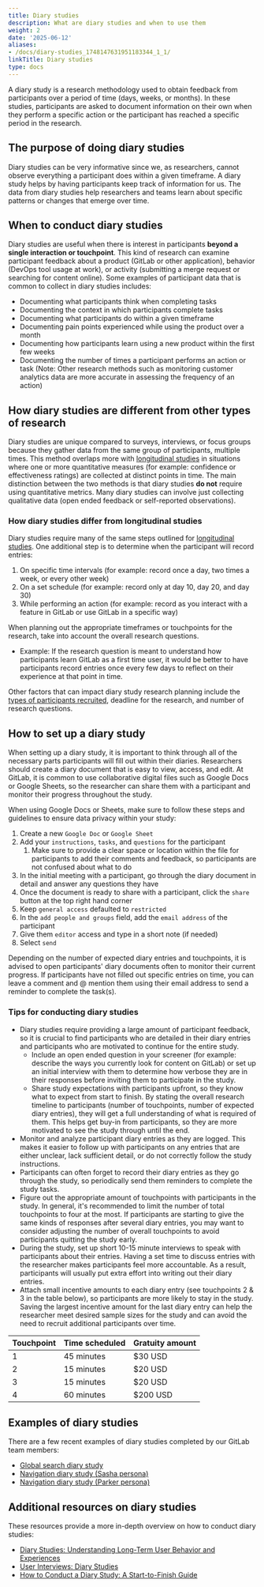 ```yaml
---
title: Diary studies
description: What are diary studies and when to use them
weight: 2
date: '2025-06-12'
aliases:
- /docs/diary-studies_1748147631951183344_1_1/
linkTitle: Diary studies
type: docs
---
```


A diary study is a research methodology used to obtain feedback from participants over a period of time (days, weeks, or months). In these studies, participants are asked to document information on their own when they perform a specific action or the participant has reached a specific period in the research.

## The purpose of doing diary studies

Diary studies can be very informative since we, as researchers, cannot observe everything a participant does within a given timeframe. A diary study helps by having participants keep track of information for us. The data from diary studies help researchers and teams learn about specific patterns or changes that emerge over time.

## When to conduct diary studies

Diary studies are useful when there is interest in participants **beyond a single interaction or touchpoint**. This kind of research can examine participant feedback about a product (GitLab or other application), behavior (DevOps tool usage at work), or activity (submitting a merge request or searching for content online). Some examples of participant data that is common to collect in diary studies includes:

- Documenting what participants think when completing tasks
- Documenting the context in which participants complete tasks
- Documenting what participants do within a given timeframe
- Documenting pain points experienced while using the product over a month
- Documenting how participants learn using a new product within the first few weeks
- Documenting the number of times a participant performs an action or task (Note: Other research methods such as monitoring customer analytics data  are more accurate in assessing the frequency of an action)

## How diary studies are different from other types of research

Diary studies are unique compared to surveys, interviews, or focus groups because they gather data from the same group of participants, multiple times. This method overlaps more with [longitudinal studies](/handbook/product/ux/ux-research/longitudinal-studies/) in situations where one or more quantitative measures (for example: confidence or effectiveness ratings) are collected at distinct points in time. The main distinction between the two methods is that diary studies **do not** require using quantitative metrics. Many diary studies can involve just collecting qualitative data (open ended feedback or self-reported observations).

### How diary studies differ from longitudinal studies

Diary studies require many of the same steps outlined for [longitudinal studies](/handbook/product/ux/ux-research/longitudinal-studies/). One additional step is to determine when the participant will record entries:

1. On specific time intervals (for example: record once a day, two times a week, or every other week)
1. On a set schedule (for example: record only at day 10, day 20, and day 30)
1. While performing an action (for example: record as you interact with a feature in GitLab or use GitLab in a specific way)

When planning out the appropriate timeframes or touchpoints for the research, take into account the overall research questions.

- Example: If the research question is meant to understand how participants learn GitLab as a first time user, it would be better to have participants record entries once every few days to reflect on their experience at that point in time.

Other factors that can impact diary study research planning include the [types of participants recruited](/handbook/product/ux/ux-research/recruiting-participants/), deadline for the research, and number of research questions.

## How to set up a diary study

When setting up a diary study, it is important to think through all of the necessary parts participants will fill out within their diaries. Researchers should create a diary document that is easy to view, access, and edit. At GitLab, it is common to use collaborative digital files such as Google Docs or Google Sheets, so the researcher can share them with a participant and monitor their progress throughout the study.

When using Google Docs or Sheets, make sure to follow these steps and guidelines to ensure data privacy within your study:

1. Create a new `Google Doc` or `Google Sheet`
1. Add your `instructions`, `tasks`, and `questions` for the participant
    1. Make sure to provide a clear space or location within the file for participants to add their comments and feedback, so participants are not confused about what to do
1. In the initial meeting with a participant, go through the diary document in detail and answer any questions they have
1. Once the document is ready to share with a participant, click the `share` button at the top right hand corner
1. Keep `general access` defaulted to `restricted`
1. In the `add people and groups` field, add the `email address` of the participant
1. Give them `editor` access and type in a short note (if needed)
1. Select `send`

Depending on the number of expected diary entries and touchpoints, it is advised to open participants' diary documents often to monitor their current progress. If participants have not filled out specific entries on time, you can leave a comment and @ mention them using their email address to send a reminder to complete the task(s).

### Tips for conducting diary studies

- Diary studies require providing a large amount of participant feedback, so it is crucial to find participants who are detailed in their diary entries and participants who are motivated to continue for the entire study.
  - Include an open ended question in your screener (for example: describe the ways you currently look for content on GitLab) or set up an initial interview with them to determine how verbose they are in their responses before inviting them to participate in the study.
  - Share study expectations with participants upfront, so they know what to expect from start to finish. By stating the overall research timeline to participants (number of touchpoints, number of expected diary entries), they will get a full understanding of what is required of them. This helps get buy-in from participants, so they are more motivated to see the study through until the end.
- Monitor and analyze participant diary entries as they are logged. This makes it easier to follow up with participants on any entries that are either unclear, lack sufficient detail, or do not correctly follow the study instructions.
- Participants can often forget to record their diary entries as they go through the study, so periodically send them reminders to complete the study tasks.
- Figure out the appropriate amount of touchpoints with participants in the study. In general, it's recommended to limit the number of total touchpoints to four at the most. If participants are starting to give the same kinds of responses after several diary entries, you may want to consider adjusting the number of overall touchpoints to avoid participants quitting the study early.
- During the study, set up short 10-15 minute interviews to speak with participants about their entries. Having a set time to discuss entries with the researcher makes participants feel more accountable. As a result, participants will usually put extra effort into writing out their diary entries.
- Attach small incentive amounts to each diary entry (see touchpoints 2 & 3 in the table below), so participants are more likely to stay in the study. Saving the largest incentive amount for the last diary entry can help the researcher meet desired sample sizes for the study and can avoid the need to recruit additional participants over time.

| Touchpoint | Time scheduled | Gratuity amount |
|------------|----------------|-----------------|
| 1          | 45 minutes     | $30 USD         |
| 2          | 15 minutes     | $20 USD         |
| 3          | 15 minutes     | $20 USD         |
| 4          | 60 minutes     | $200 USD        |

## Examples of diary studies

There are a few recent examples of diary studies completed by our GitLab team members:

- [Global search diary study](https://docs.google.com/presentation/d/1kqBZVWX46Ua-VxwkRiURA4dygp1kY4tqHkdO2x0X8dY/edit?usp=sharing)
- [Navigation diary study (Sasha persona)](https://docs.google.com/presentation/d/1i6Hh5yfRIb7sUFXFYCsFf196W5-yaF-aIjlgXXXJPPA/edit?usp=sharing)
- [Navigation diary study (Parker persona)](https://docs.google.com/presentation/d/1Pdw3qDiM4tjkTg3dLekH_5Xd-3sTxDH4OS67UGnkIZo/edit?usp=sharing)

## Additional resources on diary studies

These resources provide a more in-depth overview on how to conduct diary studies:

- [Diary Studies: Understanding Long-Term User Behavior and Experiences](https://www.nngroup.com/articles/diary-studies/)
- [User Interviews: Diary Studies](https://www.userinterviews.com/ux-research-field-guide-chapter/diary-studies)
- [How to Conduct a Diary Study: A Start-to-Finish Guide](https://dscout.com/people-nerds/diary-study-guide)

